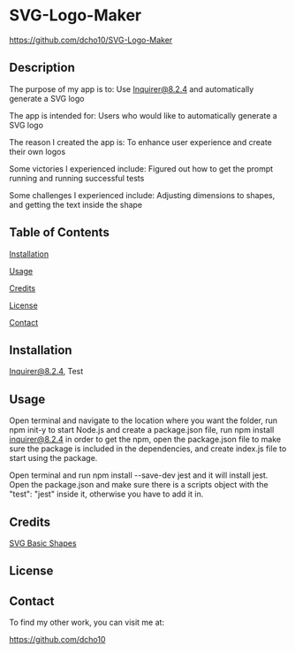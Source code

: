 # SVG-Logo-Maker

https://github.com/dcho10/SVG-Logo-Maker

## Description

  
The purpose of my app is to: Use Inquirer@8.2.4 and automatically generate a SVG logo
  
The app is intended for: Users who would like to automatically generate a SVG logo
  
The reason I created the app is: To enhance user experience and create their own logos
  
Some victories I experienced include: Figured out how to get the prompt running and running successful tests
  
Some challenges I experienced include: Adjusting dimensions to shapes, and getting the text inside the shape
  
## Table of Contents

  [Installation](#installation)
  
  [Usage](#usage)

  [Credits](#credits)

  [License](#license)

  [Contact](#contact)
    
## Installation

  Inquirer@8.2.4, Test

## Usage

  Open terminal and navigate to the location where you want the folder, run npm init-y to start Node.js and create a package.json file, run npm install inquirer@8.2.4 in order to get the npm, open the package.json file to make sure the package is included in the dependencies, and create index.js file to start using the package.

  Open terminal and run npm install --save-dev jest and it will install jest. Open the package.json and make sure there is a scripts object with the "test": "jest" inside it, otherwise you have to add it in. 

## Credits

  [SVG Basic Shapes](https://developer.mozilla.org/en-US/docs/Web/SVG/Tutorial/Basic_Shapes)

## License

## Contact

To find my other work, you can visit me at:

https://github.com/dcho10